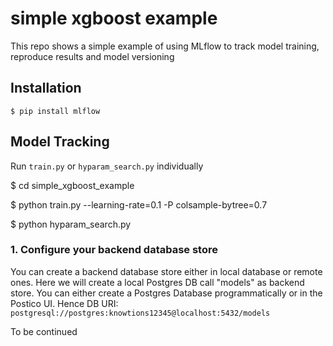 # simple xgboost example
This repo shows a simple example of using MLflow to track model training, reproduce results and model versioning

## Installation

`$ pip install mlflow`

## Model Tracking

Run `train.py` or `hyparam_search.py` individually

$ cd simple_xgboost_example

$ python train.py --learning-rate=0.1 -P colsample-bytree=0.7

$ python hyparam_search.py


### 1. Configure your backend database store

You can create a backend database store either in local database or remote ones. Here we will create a local Postgres DB call "models" as backend store. 
You can either create a Postgres Database programmatically or in the Postico UI. Hence DB URI:
`postgresql://postgres:knowtions12345@localhost:5432/models`


To be continued
